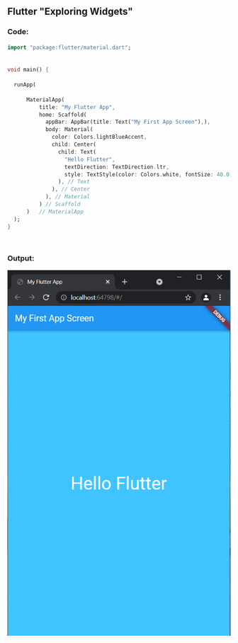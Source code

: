 ## Flutter "Exploring Widgets"
### Code:

```dart
import "package:flutter/material.dart";


void main() {

  runApp(

      MaterialApp(
          title: "My Flutter App",
          home: Scaffold(
            appBar: AppBar(title: Text("My First App Screen"),),
            body: Material(
              color: Colors.lightBlueAccent,
              child: Center(
                child: Text(
                  "Hello Flutter",
                  textDirection: TextDirection.ltr,
                  style: TextStyle(color: Colors.white, fontSize: 40.0),
                ), // Text
              ), // Center
            ), // Material
          ) // Scaffold
      )   // MaterialApp
  );
}
```

<p>&nbsp;</p>

### Output:
<img title="Style" alt="Style" src="/snippets/appbar.PNG">

